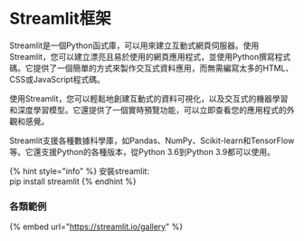 # Streamlit框架

Streamlit是一個Python函式庫，可以用來建立互動式網頁伺服器。使用Streamlit，您可以建立漂亮且易於使用的網頁應用程式，並使用Python撰寫程式碼。它提供了一個簡單的方式來製作交互式資料應用，而無需編寫太多的HTML、CSS或JavaScript程式碼。

使用Streamlit，您可以輕鬆地創建互動式的資料可視化，以及交互式的機器學習和深度學習模型。它還提供了一個實時預覽功能，可以立即查看您的應用程式的外觀和感覺。

Streamlit支援各種數據科學庫，如Pandas、NumPy、Scikit-learn和TensorFlow等。它還支援Python的各種版本，從Python 3.6到Python 3.9都可以使用。

{% hint style="info" %}
安裝streamlit:\
pip install streamlit
{% endhint %}

### 各類範例

{% embed url="https://streamlit.io/gallery" %}

